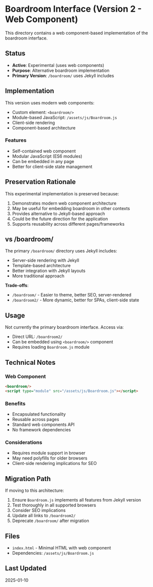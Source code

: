 # Boardroom Interface (Version 2 - Web Component)

This directory contains a web component-based implementation of the boardroom interface.

## Status
- **Active**: Experimental (uses web components)
- **Purpose**: Alternative boardroom implementation
- **Primary Version**: `/boardroom/` uses Jekyll includes

## Implementation

This version uses modern web components:
- Custom element: `<boardroom/>`
- Module-based JavaScript: `/assets/js/Boardroom.js`
- Client-side rendering
- Component-based architecture

### Features
- Self-contained web component
- Modular JavaScript (ES6 modules)
- Can be embedded in any page
- Better for client-side state management

## Preservation Rationale

This experimental implementation is preserved because:
1. Demonstrates modern web component architecture
2. May be useful for embedding boardroom in other contexts
3. Provides alternative to Jekyll-based approach
4. Could be the future direction for the application
5. Supports reusability across different pages/frameworks

## vs /boardroom/

The primary `/boardroom/` directory uses Jekyll includes:
- Server-side rendering with Jekyll
- Template-based architecture
- Better integration with Jekyll layouts
- More traditional approach

**Trade-offs**:
- `/boardroom/` - Easier to theme, better SEO, server-rendered
- `/boardroom2/` - More dynamic, better for SPAs, client-side state

## Usage

Not currently the primary boardroom interface. Access via:
- Direct URL: `/boardroom2/`
- Can be embedded using `<boardroom/>` component
- Requires loading `Boardroom.js` module

## Technical Notes

### Web Component
```html
<boardroom/>
<script type="module" src="/assets/js/Boardroom.js"></script>
```

### Benefits
- Encapsulated functionality
- Reusable across pages
- Standard web components API
- No framework dependencies

### Considerations
- Requires module support in browser
- May need polyfills for older browsers
- Client-side rendering implications for SEO

## Migration Path

If moving to this architecture:
1. Ensure `Boardroom.js` implements all features from Jekyll version
2. Test thoroughly in all supported browsers
3. Consider SEO implications
4. Update all links to `/boardroom2/`
5. Deprecate `/boardroom/` after migration

## Files

- `index.html` - Minimal HTML with web component
- Dependencies: `/assets/js/Boardroom.js`

## Last Updated
2025-01-10
